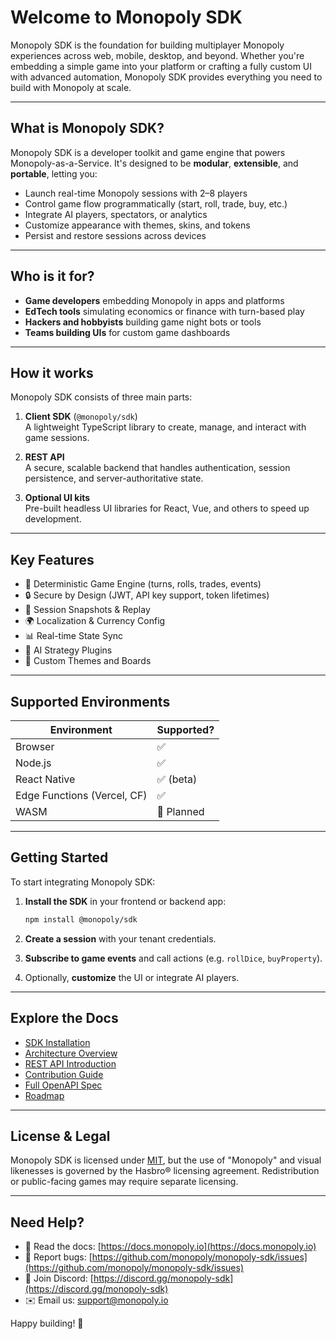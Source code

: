 # Welcome to Monopoly SDK

Monopoly SDK is the foundation for building multiplayer Monopoly experiences across web, mobile, desktop, and beyond. Whether you're embedding a simple game into your platform or crafting a fully custom UI with advanced automation, Monopoly SDK provides everything you need to build with Monopoly at scale.

---

## What is Monopoly SDK?

Monopoly SDK is a developer toolkit and game engine that powers Monopoly-as-a-Service. It's designed to be **modular**, **extensible**, and **portable**, letting you:

- Launch real-time Monopoly sessions with 2–8 players
- Control game flow programmatically (start, roll, trade, buy, etc.)
- Integrate AI players, spectators, or analytics
- Customize appearance with themes, skins, and tokens
- Persist and restore sessions across devices

---

## Who is it for?

- **Game developers** embedding Monopoly in apps and platforms
- **EdTech tools** simulating economics or finance with turn-based play
- **Hackers and hobbyists** building game night bots or tools
- **Teams building UIs** for custom game dashboards

---

## How it works

Monopoly SDK consists of three main parts:

1. **Client SDK** (`@monopoly/sdk`)\
   A lightweight TypeScript library to create, manage, and interact with game sessions.

2. **REST API**\
   A secure, scalable backend that handles authentication, session persistence, and server-authoritative state.

3. **Optional UI kits**\
   Pre-built headless UI libraries for React, Vue, and others to speed up development.

---

## Key Features

- 🎲 Deterministic Game Engine (turns, rolls, trades, events)
- 🔒 Secure by Design (JWT, API key support, token lifetimes)
- 🔄 Session Snapshots & Replay
- 🌍 Localization & Currency Config
- 📊 Real-time State Sync
- 🤖 AI Strategy Plugins
- 💅 Custom Themes and Boards

---

## Supported Environments

| Environment                 | Supported? |
| --------------------------- | ---------- |
| Browser                     | ✅         |
| Node.js                     | ✅         |
| React Native                | ✅ (beta)  |
| Edge Functions (Vercel, CF) | ✅         |
| WASM                        | 🚧 Planned |

---

## Getting Started

To start integrating Monopoly SDK:

1. **Install the SDK** in your frontend or backend app:

   ```bash
   npm install @monopoly/sdk
   ```

2. **Create a session** with your tenant credentials.

3. **Subscribe to game events** and call actions (e.g. `rollDice`, `buyProperty`).

4. Optionally, **customize** the UI or integrate AI players.

---

## Explore the Docs

- [SDK Installation](./monopoly-sdk-installation-guide.md)
- [Architecture Overview](./monopoly-sdk-architecture-overview.md)
- [REST API Introduction](./monopoly-sdk-rest-intro.md)
- [Contribution Guide](./monopoly-sdk-contribution-guide.md)
- [Full OpenAPI Spec](./monopoly-sdk-openapi.yaml)
- [Roadmap](./monopoly-sdk-roadmap.md)

---

## License & Legal

Monopoly SDK is licensed under [MIT](https://opensource.org/licenses/MIT), but the use of "Monopoly" and visual likenesses is governed by the Hasbro® licensing agreement. Redistribution or public-facing games may require separate licensing.

---

## Need Help?

- 🧾 Read the docs: [https://docs.monopoly.io](https://docs.monopoly.io)
- 🐞 Report bugs: [https://github.com/monopoly/monopoly-sdk/issues](https://github.com/monopoly/monopoly-sdk/issues)
- 💬 Join Discord: [https://discord.gg/monopoly-sdk](https://discord.gg/monopoly-sdk)
- ✉️ Email us: [support@monopoly.io](mailto:support@monopoly.io)

Happy building! 🎲
